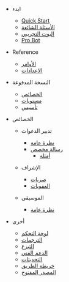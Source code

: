 - ابدء

  - [Quick Start](/ar/getting-started/quick-start.md)
  - [الأسئلة الشائعة](/ar/getting-started/faq.md)
  - [البوت التجريبي](/ar/getting-started/alpha.md)
  - [Pro Bot](/ar/getting-started/pro.md)

- Reference

  - [الأوامر](/ar/reference/commands.md)
  - [الاعدادات](/ar/reference/settings.md)

- النسخة المدفوعة

  - [الخصائص](/ar/premium/features.md)
  - [مستويات](/ar/premium/tiers.md)
  - [تأسيس](/ar/premium/setup.md)

- الخصائص

  - تدبير الدعوات

    - [نظرة عامة](/ar/modules/invites/overview.md)
    - [رسالة مخصص](/ar/modules/invites/custom-messages.md)
      - [أمثلة](/ar/modules/invites/examples.md)

  - الإشراف

    - [ضربات](/ar/modules/moderation/strikes.md)
    - [العقوبات](/ar/modules/moderation/punishments.md)

  - الموسيقى

    - [نظرة عامة](/ar/modules/music/overview.md)

- أخرى

  - [لوحة التحكم](/ar/other/webpanel.md)
  - [الترجمات](/ar/other/translations.md)
  - [التبرع](/ar/other/donating.md)
  - [الدعم الفني](/ar/other/support.md)
  - [التحديثات](/ar/other/changelog.md)
  - [خريطة الطريق](/ar/other/roadmap.md)
  - [المصدر المفتوح](/ar/other/open-source.md)

